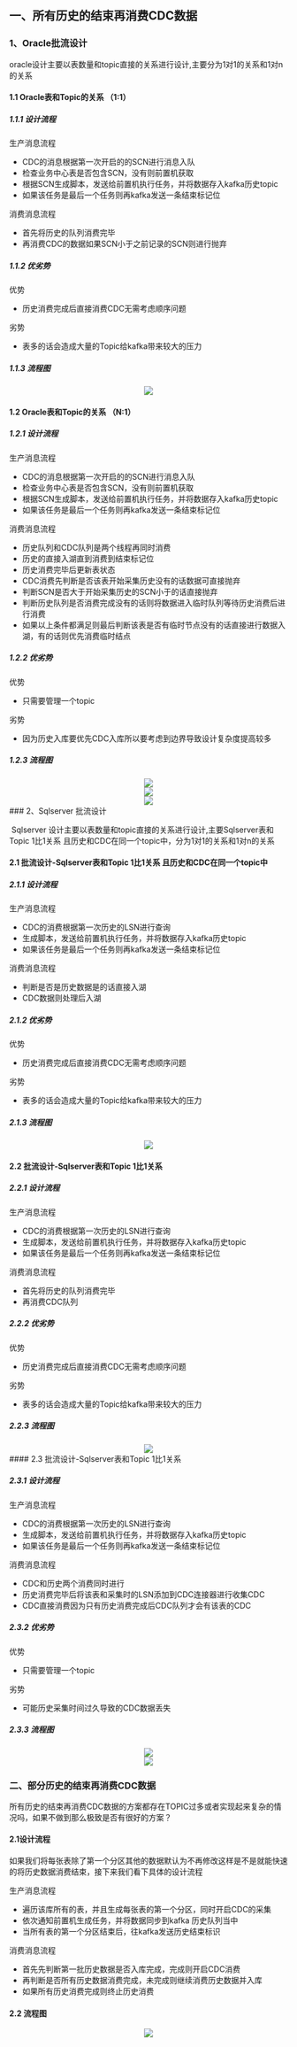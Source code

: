 ## 一、所有历史的结束再消费CDC数据

### 1、Oracle批流设计

​		oracle设计主要以表数量和topic直接的关系进行设计,主要分为1对1的关系和1对n的关系

#### 1.1 Oracle表和Topic的关系 （1:1）

##### 1.1.1 设计流程

生产消息流程
- CDC的消息根据第一次开启的的SCN进行消息入队
- 检查业务中心表是否包含SCN，没有则前置机获取
- 根据SCN生成脚本，发送给前置机执行任务，并将数据存入kafka历史topic
- 如果该任务是最后一个任务则再kafka发送一条结束标记位

消费消息流程
- 首先将历史的队列消费完毕
- 再消费CDC的数据如果SCN小于之前记录的SCN则进行抛弃

##### 1.1.2 优劣势

优势

- 历史消费完成后直接消费CDC无需考虑顺序问题

劣势

- 表多的话会造成大量的Topic给kafka带来较大的压力

##### 1.1.3 流程图

<div align=center>
<img src="./assets/Oracle表和Topic的关系 （1比1）.jpg" />
</div>

#### 1.2 Oracle表和Topic的关系 （N:1）

##### 1.2.1 设计流程

生产消息流程
- CDC的消息根据第一次开启的的SCN进行消息入队
- 检查业务中心表是否包含SCN，没有则前置机获取
- 根据SCN生成脚本，发送给前置机执行任务，并将数据存入kafka历史topic
- 如果该任务是最后一个任务则再kafka发送一条结束标记位

消费消息流程
- 历史队列和CDC队列是两个线程再同时消费
- 历史的直接入湖直到消费到结束标记位
- 历史消费完毕后更新表状态
- CDC消费先判断是否该表开始采集历史没有的话数据可直接抛弃
- 判断SCN是否大于开始采集历史的SCN小于的话直接抛弃
- 判断历史队列是否消费完成没有的话则将数据进入临时队列等待历史消费后进行消费
- 如果以上条件都满足则最后判断该表是否有临时节点没有的话直接进行数据入湖，有的话则优先消费临时结点

##### 1.2.2 优劣势

优势

- 只需要管理一个topic

劣势

- 因为历史入库要优先CDC入库所以要考虑到边界导致设计复杂度提高较多

##### 1.2.3 流程图

<div align=center>
<img src="./assets/批流设计-Oracle表和Topic N比1关系 1 .png" />
</div>

<div align=center>
<img src="./assets/批流设计-Oracle表和Topic N比1关系 2.jpg" />
</div>

<div align=center>
<img src="./assets/批流设计-Oracle表和Topic N比1关系 3.jpg" />
</div>
### 2、Sqlserver 批流设计 

​		Sqlserver 设计主要以表数量和topic直接的关系进行设计,主要Sqlserver表和Topic 1比1关系 且历史和CDC在同一个topic中，分为1对1的关系和1对n的关系

#### 2.1 批流设计-Sqlserver表和Topic 1比1关系 且历史和CDC在同一个topic中

##### 2.1.1 设计流程

生产消息流程
- CDC的消费根据第一次历史的LSN进行查询
- 生成脚本，发送给前置机执行任务，并将数据存入kafka历史topic
- 如果该任务是最后一个任务则再kafka发送一条结束标记位

消费消息流程

- 判断是否是历史数据是的话直接入湖
- CDC数据则处理后入湖

##### 2.1.2  优劣势

优势

- 历史消费完成后直接消费CDC无需考虑顺序问题

劣势

- 表多的话会造成大量的Topic给kafka带来较大的压力

##### 2.1.3  流程图

<div align=center>
<img src="./assets/批流设计-Sqlserver表和Topic 1比1关系 且历史和CDC在同一个topic中.jpg" />
</div>

#### 2.2 批流设计-Sqlserver表和Topic 1比1关系

##### 2.2.1 设计流程

生产消息流程

- CDC的消费根据第一次历史的LSN进行查询
- 生成脚本，发送给前置机执行任务，并将数据存入kafka历史topic
- 如果该任务是最后一个任务则再kafka发送一条结束标记位

消费消息流程

- 首先将历史的队列消费完毕
- 再消费CDC队列

##### 2.2.2 优劣势

优势

- 历史消费完成后直接消费CDC无需考虑顺序问题

劣势

- 表多的话会造成大量的Topic给kafka带来较大的压力

##### 2.2.3 流程图

<div align=center>
<img src="./assets/批流设计-Sqlserver表和Topic 1比1关系.jpg" />
</div>
#### 2.3 批流设计-Sqlserver表和Topic 1比1关系

##### 2.3.1 设计流程

生产消息流程
- CDC的消费根据第一次历史的LSN进行查询
- 生成脚本，发送给前置机执行任务，并将数据存入kafka历史topic
- 如果该任务是最后一个任务则再kafka发送一条结束标记位

消费消息流程

- CDC和历史两个消费同时进行
- 历史消费完毕后将该表和采集时的LSN添加到CDC连接器进行收集CDC
- CDC直接消费因为只有历史消费完成后CDC队列才会有该表的CDC

##### 2.3.2 优劣势

优势

- 只需要管理一个topic

劣势

- 可能历史采集时间过久导致的CDC数据丢失

##### 2.3.3 流程图

<div align=center>
<img src="./assets/批流设计-Sqlserver表和Topic N比1关系.jpg" />
</div>



<div align=center>
<img src="./assets/批流设计-Sqlserver表和Topic N比1关系 1.jpg" />
</div>

### 二、部分历史的结束再消费CDC数据

所有历史的结束再消费CDC数据的方案都存在TOPIC过多或者实现起来复杂的情况吗，如果不做到那么极致是否有很好的方案？

#### 2.1设计流程

如果我们将每张表除了第一个分区其他的数据默认为不再修改这样是不是就能快速的将历史数据消费结束，接下来我们看下具体的设计流程

生产消息流程

- 遍历该库所有的表，并且生成每张表的第一个分区，同时开启CDC的采集
- 依次通知前置机生成任务，并将数据同步到kafka 历史队列当中
- 当所有表的第一个分区结束后，往kafka发送历史结束标识

消费消息流程

- 首先先判断第一批历史数据是否入库完成，完成则开启CDC消费
- 再判断是否所有历史数据消费完成，未完成则继续消费历史数据并入库
- 如果所有历史消费完成则终止历史消费

#### 2.2 流程图

<div align=center>
<img src="./assets/批流设计-stream.jpg" />
</div>

